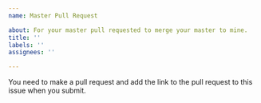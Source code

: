 ```yaml
---
name: Master Pull Request

about: For your master pull requested to merge your master to mine.
title: ''
labels: ''
assignees: ''

---
```


You need to make a pull request and add the link to the pull request to this issue when you submit.
